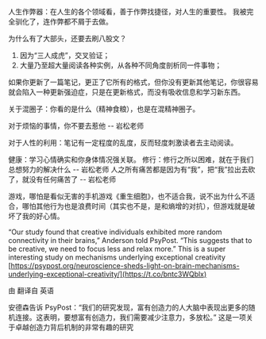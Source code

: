 人生作弊器：在人生的各个领域看，善于作弊找捷径，对人生的重要性。
我被完全驯化了，连作弊都不屑于去做。

为什么有了大部头，还要去刷八股文？
1. 因为“三人成虎”，交叉验证；
2. 大量乃至超大量阅读各种实例，从各种不同角度剖析同一件事物；

如果你更新了一篇笔记，更正了它所有的格式，但你没有更新其他笔记，你很容易就会陷入一种更新强迫症，只是在更新格式，而没有吸收信息和学习新东西。

关于混圈子：你看的是什么（精神食粮），也是在混精神圈子。

对于烦恼的事情，你不要去惹他 -- 岩松老师

对于人性的利用：笔记有一定程度的乱度，反而轻度刺激读者去主动阅读。

健康：学习心情确实和你身体情况强关联。
修行：修行之所以困难，就在于我们总想努力的解决什么 -- 岩松老师
人之所有痛苦都是因为有“我”，把“我”拉出去砍了，就没有任何痛苦了 -- 岩松老师

游戏，哪怕是看似无害的手机游戏《重生细胞》，也不适合我，说不出为什么不适合，哪怕其他行为也是浪费时间（其实也不是，是和熵增的对抗），但游戏就是破坏了我的好心情。


“Our study found that creative individuals exhibited more random connectivity in their brains,” Anderson told PsyPost. “This suggests that to be creative, we need to focus less and relax more.” This is a super interesting study on mechanisms underlying exceptional creativity [https://psypost.org/neuroscience-sheds-light-on-brain-mechanisms-underlying-exceptional-creativity/](https://t.co/bntc3WQblx)

由 [](https://translate.google.com/)翻译自 英语

安德森告诉 PsyPost：“我们的研究发现，富有创造力的人大脑中表现出更多的随机连接。这表明，要想富有创造力，我们需要减少注意力，多放松。” 这是一项关于卓越创造力背后机制的非常有趣的研究